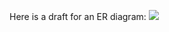 Here is a draft for an ER diagram: 
![](https://user-images.githubusercontent.com/18642218/31414890-cc845814-ae28-11e7-8137-a85f5279b2f1.png)
